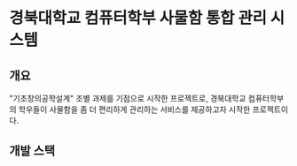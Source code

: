# 경북대학교 컴퓨터학부 사물함 통합 관리 시스템

## 개요
"기초창의공학설계" 조별 과제를 기점으로 시작한 프로젝트로, 경북대학교 컴퓨터학부의 학우들이 사물함을 좀 더 편리하게 관리하는 서비스를 제공하고자 시작한 프로젝트이다.

## 개발 스택
